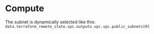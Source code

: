 # Compute

The subnet is dynamically selected like this: `data.terraform_remote_state.vpc.outputs.vpc.vpc.public_subnets[0]`
